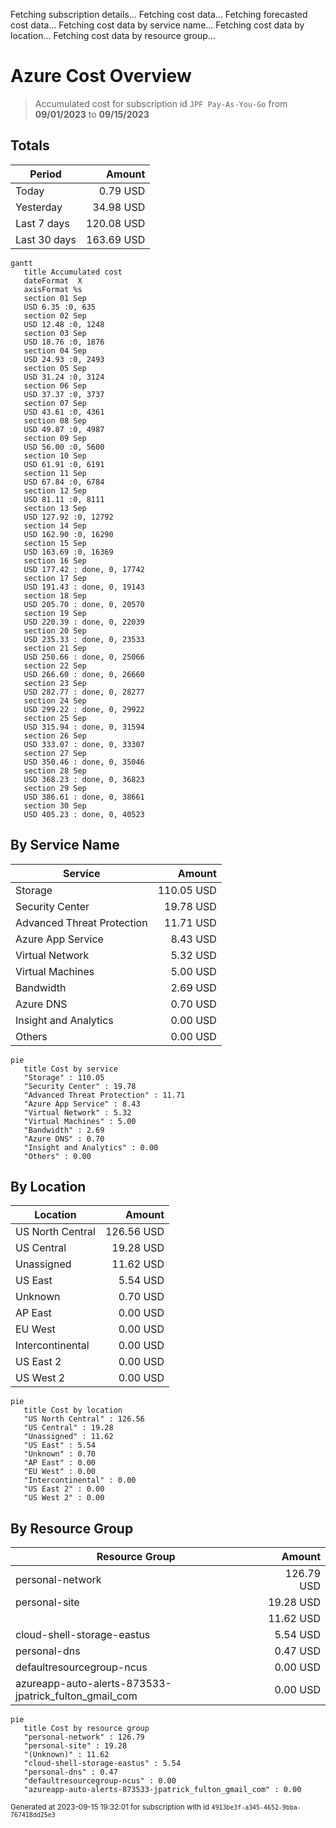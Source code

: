 Fetching subscription details...
Fetching cost data...
Fetching forecasted cost data...
Fetching cost data by service name...
Fetching cost data by location...
Fetching cost data by resource group...
# Azure Cost Overview

> Accumulated cost for subscription id `JPF Pay-As-You-Go` from **09/01/2023** to **09/15/2023**

## Totals

|Period|Amount|
|---|---:|
|Today|0.79 USD|
|Yesterday|34.98 USD|
|Last 7 days|120.08 USD|
|Last 30 days|163.69 USD|

```mermaid
gantt
   title Accumulated cost
   dateFormat  X
   axisFormat %s
   section 01 Sep
   USD 6.35 :0, 635
   section 02 Sep
   USD 12.48 :0, 1248
   section 03 Sep
   USD 18.76 :0, 1876
   section 04 Sep
   USD 24.93 :0, 2493
   section 05 Sep
   USD 31.24 :0, 3124
   section 06 Sep
   USD 37.37 :0, 3737
   section 07 Sep
   USD 43.61 :0, 4361
   section 08 Sep
   USD 49.87 :0, 4987
   section 09 Sep
   USD 56.00 :0, 5600
   section 10 Sep
   USD 61.91 :0, 6191
   section 11 Sep
   USD 67.84 :0, 6784
   section 12 Sep
   USD 81.11 :0, 8111
   section 13 Sep
   USD 127.92 :0, 12792
   section 14 Sep
   USD 162.90 :0, 16290
   section 15 Sep
   USD 163.69 :0, 16369
   section 16 Sep
   USD 177.42 : done, 0, 17742
   section 17 Sep
   USD 191.43 : done, 0, 19143
   section 18 Sep
   USD 205.70 : done, 0, 20570
   section 19 Sep
   USD 220.39 : done, 0, 22039
   section 20 Sep
   USD 235.33 : done, 0, 23533
   section 21 Sep
   USD 250.66 : done, 0, 25066
   section 22 Sep
   USD 266.60 : done, 0, 26660
   section 23 Sep
   USD 282.77 : done, 0, 28277
   section 24 Sep
   USD 299.22 : done, 0, 29922
   section 25 Sep
   USD 315.94 : done, 0, 31594
   section 26 Sep
   USD 333.07 : done, 0, 33307
   section 27 Sep
   USD 350.46 : done, 0, 35046
   section 28 Sep
   USD 368.23 : done, 0, 36823
   section 29 Sep
   USD 386.61 : done, 0, 38661
   section 30 Sep
   USD 405.23 : done, 0, 40523
```

## By Service Name

|Service|Amount|
|---|---:|
|Storage|110.05 USD|
|Security Center|19.78 USD|
|Advanced Threat Protection|11.71 USD|
|Azure App Service|8.43 USD|
|Virtual Network|5.32 USD|
|Virtual Machines|5.00 USD|
|Bandwidth|2.69 USD|
|Azure DNS|0.70 USD|
|Insight and Analytics|0.00 USD|
|Others|0.00 USD|

```mermaid
pie
   title Cost by service
   "Storage" : 110.05
   "Security Center" : 19.78
   "Advanced Threat Protection" : 11.71
   "Azure App Service" : 8.43
   "Virtual Network" : 5.32
   "Virtual Machines" : 5.00
   "Bandwidth" : 2.69
   "Azure DNS" : 0.70
   "Insight and Analytics" : 0.00
   "Others" : 0.00
```

## By Location

|Location|Amount|
|---|---:|
|US North Central|126.56 USD|
|US Central|19.28 USD|
|Unassigned|11.62 USD|
|US East|5.54 USD|
|Unknown|0.70 USD|
|AP East|0.00 USD|
|EU West|0.00 USD|
|Intercontinental|0.00 USD|
|US East 2|0.00 USD|
|US West 2|0.00 USD|

```mermaid
pie
   title Cost by location
   "US North Central" : 126.56
   "US Central" : 19.28
   "Unassigned" : 11.62
   "US East" : 5.54
   "Unknown" : 0.70
   "AP East" : 0.00
   "EU West" : 0.00
   "Intercontinental" : 0.00
   "US East 2" : 0.00
   "US West 2" : 0.00
```

## By Resource Group

|Resource Group|Amount|
|---|---:|
|personal-network|126.79 USD|
|personal-site|19.28 USD|
||11.62 USD|
|cloud-shell-storage-eastus|5.54 USD|
|personal-dns|0.47 USD|
|defaultresourcegroup-ncus|0.00 USD|
|azureapp-auto-alerts-873533-jpatrick_fulton_gmail_com|0.00 USD|

```mermaid
pie
   title Cost by resource group
   "personal-network" : 126.79
   "personal-site" : 19.28
   "(Unknown)" : 11.62
   "cloud-shell-storage-eastus" : 5.54
   "personal-dns" : 0.47
   "defaultresourcegroup-ncus" : 0.00
   "azureapp-auto-alerts-873533-jpatrick_fulton_gmail_com" : 0.00
```

<sup>Generated at 2023-09-15 19:32:01 for subscription with id `4913be3f-a345-4652-9bba-767418dd25e3`</sup>
